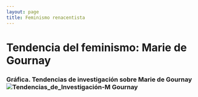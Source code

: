 ```yaml
---
layout: page
title: Feminismo renacentista
---
```


# Tendencia del feminismo: Marie de Gournay






### Gráfica. Tendencias de investigación sobre Marie de Gournay![Tendencias_de_Investigación-M Gournay](https://user-images.githubusercontent.com/86990373/124838155-e2782d00-df4b-11eb-95b0-861cc4261a12.png)
